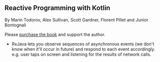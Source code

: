 ## Reactive Programming with Kotlin

By Marin Todorov, Alex Sullivan, Scott Gardner, Florent Pillet and Junior Bontognali


Please [purchase the book](https://www.raywenderlich.com/books/reactive-programming-with-kotlin) and support the author.

* RxJava lets you observe sequences of asynchronous events (we don't know when it'll occur in future) and respond to each event accordingly. e.g. user taps on screen and listening for the results of network calls.
